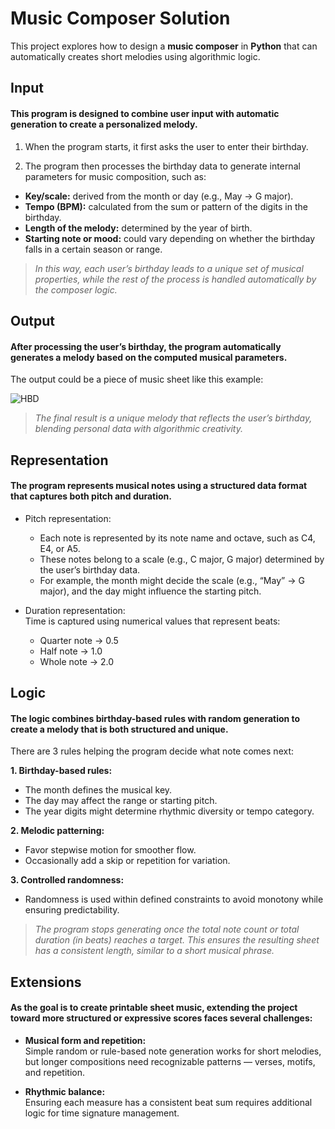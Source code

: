 # Music Composer Solution
This project explores how to design a **music composer** in **Python**  that can automatically creates short melodies using algorithmic logic.

## Input
#### This program is designed to combine user input with automatic generation to create a personalized melody. 

1. When the program starts, it first asks the user to enter their birthday.

2. The program then processes the birthday data to generate internal parameters for music composition, such as:
- **Key/scale:** derived from the month or day (e.g., May → G major).
- **Tempo (BPM):** calculated from the sum or pattern of the digits in the birthday.
- **Length of the melody:** determined by the year of birth.
- **Starting note or mood:** could vary depending on whether the birthday falls in a certain season or range.

> _In this way, each user’s birthday leads to a unique set of musical properties, while the rest of the process is handled automatically by the composer logic._

## Output
#### After processing the user’s birthday, the program automatically generates a melody based on the computed musical parameters.

The output could be a piece of music sheet like this example:

![HBD](https://www.davidsides.com/cdn/shop/files/43.HappyBirthdayToYou.png?v=1704762933)

> _The final result is a unique melody that reflects the user’s birthday, blending personal data with algorithmic creativity._

## Representation
#### The program represents musical notes using a structured data format that captures both pitch and duration.

- Pitch representation:  
  - Each note is represented by its note name and octave, such as C4, E4, or A5.
  - These notes belong to a scale (e.g., C major, G major) determined by the user’s birthday data.
  - For example, the month might decide the scale (e.g., “May” → G major), and the day might influence the starting pitch.

- Duration representation:  
Time is captured using numerical values that represent beats:  
  - Quarter note → 0.5
  - Half note → 1.0
  - Whole note → 2.0

## Logic
#### The logic combines birthday-based rules with random generation to create a melody that is both structured and unique.

There are 3 rules helping the program decide what note comes next:

**1. Birthday-based rules:**
- The month defines the musical key.
- The day may affect the range or starting pitch.  
- The year digits might determine rhythmic diversity or tempo category.

**2. Melodic patterning:**
- Favor stepwise motion for smoother flow.
- Occasionally add a skip or repetition for variation.

**3. Controlled randomness:**
- Randomness is used within defined constraints to avoid monotony while ensuring predictability.

> _The program stops generating once the total note count or total duration (in beats) reaches a target. This ensures the resulting sheet has a consistent length, similar to a short musical phrase._

## Extensions
#### As the goal is to create printable sheet music, extending the project toward more structured or expressive scores faces several challenges:

- **Musical form and repetition:**  
Simple random or rule-based note generation works for short melodies, but longer compositions need recognizable patterns — verses, motifs, and repetition.

- **Rhythmic balance:**  
Ensuring each measure has a consistent beat sum requires additional logic for time signature management.